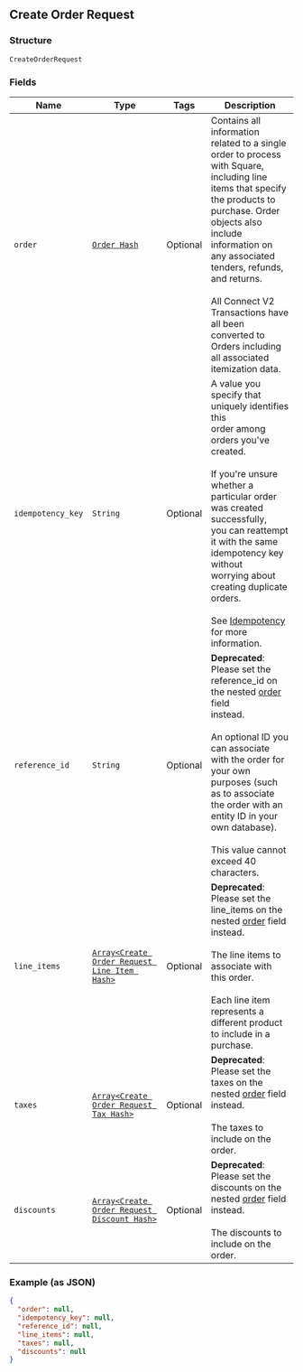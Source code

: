 ## Create Order Request

### Structure

`CreateOrderRequest`

### Fields

| Name | Type | Tags | Description |
|  --- | --- | --- | --- |
| `order` | [`Order Hash`](/doc/models/order.md) | Optional | Contains all information related to a single order to process with Square,<br>including line items that specify the products to purchase. Order objects also<br>include information on any associated tenders, refunds, and returns.<br><br>All Connect V2 Transactions have all been converted to Orders including all associated<br>itemization data. |
| `idempotency_key` | `String` | Optional | A value you specify that uniquely identifies this<br>order among orders you've created.<br><br>If you're unsure whether a particular order was created successfully,<br>you can reattempt it with the same idempotency key without<br>worrying about creating duplicate orders.<br><br>See [Idempotency](https://developer.squareup.com/docs/basics/api101/idempotency) for more information. |
| `reference_id` | `String` | Optional | __Deprecated__: Please set the reference_id on the nested [order](#type-order) field<br>instead.<br><br>An optional ID you can associate with the order for your own<br>purposes (such as to associate the order with an entity ID in your<br>own database).<br><br>This value cannot exceed 40 characters. |
| `line_items` | [`Array<Create Order Request Line Item Hash>`]($m/CreateOrderRequestLineItem) | Optional | __Deprecated__: Please set the line_items on the nested [order](#type-order) field<br>instead.<br><br>The line items to associate with this order.<br><br>Each line item represents a different product to include in a purchase. |
| `taxes` | [`Array<Create Order Request Tax Hash>`]($m/CreateOrderRequestTax) | Optional | __Deprecated__: Please set the taxes on the nested [order](#type-order) field instead.<br><br>The taxes to include on the order. |
| `discounts` | [`Array<Create Order Request Discount Hash>`]($m/CreateOrderRequestDiscount) | Optional | __Deprecated__: Please set the discounts on the nested [order](#type-order) field instead.<br><br>The discounts to include on the order. |

### Example (as JSON)

```json
{
  "order": null,
  "idempotency_key": null,
  "reference_id": null,
  "line_items": null,
  "taxes": null,
  "discounts": null
}
```

